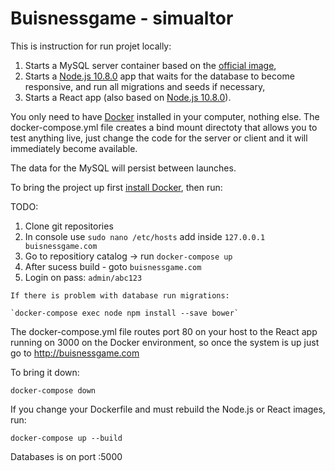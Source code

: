 # Buisnessgame - simualtor

This is instruction for run projet locally:

1. Starts a MySQL server container based on the [official image](https://hub.docker.com/_/mysql/),
2. Starts a [Node.js 10.8.0](https://hub.docker.com/_/node/) app that waits for the database to become responsive, and run all migrations and seeds if necessary,
3. Starts a React app (also based on [Node.js 10.8.0](https://hub.docker.com/_/node/)).

You only need to have [Docker](https://www.docker.com/) installed in your computer, nothing else.
The docker-compose.yml file creates a bind mount directoty that allows you to test anything live, just change the code for the server or client and it will immediately become available.

The data for the MySQL will persist between launches.

To bring the project up first [install Docker](https://www.docker.com/), then run:

TODO:

1. Clone git repositories
2. In console use ``sudo nano /etc/hosts`` add inside `127.0.0.1 buisnessgame.com`
3. Go to repositiory catalog -> run ``docker-compose up``
4. After sucess build - goto `buisnessgame.com`
5. Login on pass: `admin/abc123`

```
If there is problem with database run migrations:

`docker-compose exec node npm install --save bower`
```

The docker-compose.yml file routes port 80 on your host to the React app running on 3000 on the Docker environment, so once the system is up just go to http://buisnessgame.com

To bring it down:

```
docker-compose down
```

If you change your Dockerfile and must rebuild the Node.js or React images, run:

```
docker-compose up --build
```

Databases is on port :5000

